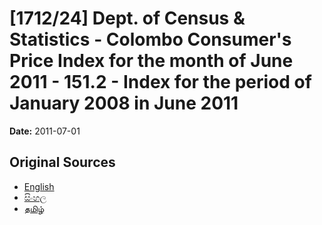 # [1712/24] Dept. of Census & Statistics - Colombo Consumer's Price Index for the month of June 2011 - 151.2 - Index for the period of January 2008 in June 2011

**Date:** 2011-07-01

## Original Sources

- [English](https://documents.gov.lk/view/extra-gazettes/2011/7/1712-24_E.pdf)
- [සිංහල](https://documents.gov.lk/view/extra-gazettes/2011/7/1712-24_S.pdf)
- [தமிழ்](https://documents.gov.lk/view/extra-gazettes/2011/7/1712-24_T.pdf)
